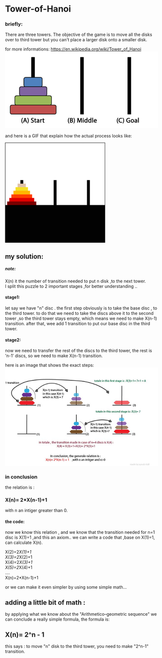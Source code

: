 # Tower-of-Hanoi

### briefly: 

There are three towers. The objective of the game is to move all the disks over to third tower 
but you can't place a larger disk onto a smaller disk. 

for more informations: https://en.wikipedia.org/wiki/Tower_of_Hanoi
![](/images%20for%20github/Tower-of-Hanoi-Tower-of-Brahma-or-Lucas-Tower.jpg)

and here is a GIF that explain how the actual process looks like:

![](images%20for%20github/Iterative_algorithm_solving_a_6_disks_Tower_of_Hanoi.gif)

## my solution:
##### note: 
X(n) it the number of transition needed to put n disk ,to the next tower.   
I split this puzzle to 2 important stages ,for better understanding ..


#### stage1:
let say we have "n" disc . the first step obviously is to take the base disc , to the third tower. 
to do that we need to take the discs above it to the second tower ,so the third tower stays empty, which means we need to make X(n-1) transition. after that, wee add 1 transition to put our base disc in the third tower.

#### stage2:
now we need to transfer the rest of the discs to the third tower, the rest is 'n-1' discs, so we need to make X(n-1) transition.

here is an image that shows the exact steps:   
![](images%20for%20github/tower%20of%20honai-mine.jpg)
   

### in conclusion 
the relation is : 
### **X(n)= 2*X(n-1)+1**

with n an intiger greater than 0.


#### the code:  
now we know this relation , and we know that the transition needed for n=1 disc is X(1)=1 ,and this an axiom..
we can write a code that ,base on X(1)=1, can calculate X(n).
 
X(2)=2*X(1)+1    
X(3)=2*X(2)+1  
X(4)=2*X(3)+1  
X(5)=2*X(4)+1  
....  
X(n)=2*X(n-1)+1  

or we can make it even simpler by using some simple math...

## adding a little bit of math :
by applying what we know about the "Arithmetico–geometric sequence" we can conclude a really simple formula, the formula is:


##  **X(n)= 2^n - 1**
this says : to move "n" disk to the third tower, you need to make  "2^n-1" transition. 
